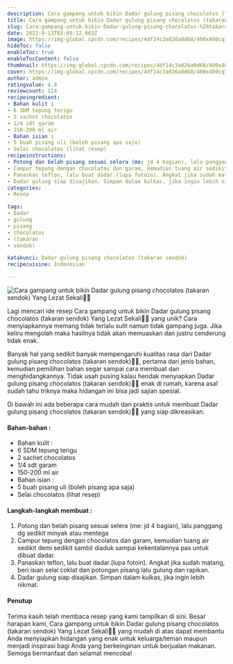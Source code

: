 ```yaml
---
description: Cara gampang untuk bikin Dadar gulung pisang chocolatos (takaran sendok) Yang Lezat Sekali"
title: Cara gampang untuk bikin Dadar gulung pisang chocolatos (takaran sendok) Yang Lezat Sekali
slug: Cara-gampang-untuk-bikin-Dadar-gulung-pisang-chocolatos-%28takaran-sendok%29-Yang-Lezat-Sekali
date: 2022-9-13T03:09:12.063Z
image: https://img-global.cpcdn.com/recipes/4df14c3a026a0d68/400x400cq70/photo.jpg
hideToc: false
enableToc: true
enableTocContent: false
thumbnail: https://img-global.cpcdn.com/recipes/4df14c3a026a0d68/400x400cq70/photo.jpg
cover: https://img-global.cpcdn.com/recipes/4df14c3a026a0d68/400x400cq70/photo.jpg
author: admin
ratingvalue: 4.8
reviewcount: 124
recipeingredient:
- Bahan kulit :
- 6 SDM tepung terigu
- 2 sachet chocolatos
- 1/4 sdt garam
- 150-200 ml air
- Bahan isian :
- 5 buah pisang uli (boleh pisang apa saja)
- Selai chocolatos (lihat resep)
recipeinstructions:
- Potong dan belah pisang sesuai selera (me: jd 4 bagian), lalu panggang dg sedikit minyak atau mentega
- Campur tepung dengan chocolatos dan garam, kemudian tuang air sedikit demi sedikit sambil diaduk sampai kekentalannya pas untuk dibuat dadar.
- Panaskan teflon, lalu buat dadar.(lupa fotoin). Angkat jika sudah matang, beri isian selai coklat dan potongan pisang lalu gulung dan rapikan.
- Dadar gulung siap disajikan. Simpan dalam kulkas, jika ingin lebih nikmat.
categories:
- Resep

tags:
- Dadar
- gulung
- pisang
- chocolatos
- (takaran
- sendok)

katakunci: Dadar gulung pisang chocolatos (takaran sendok)
recipecuisine: Indonesian

---
```


![Cara gampang untuk bikin Dadar gulung pisang chocolatos (takaran sendok) Yang Lezat Sekali👩‍🍳](https://img-global.cpcdn.com/recipes/4df14c3a026a0d68/400x400cq70/photo.jpg)

Lagi mencari ide resep Cara gampang untuk bikin Dadar gulung pisang chocolatos (takaran sendok) Yang Lezat Sekali👩‍🍳 yang unik? Cara menyiapkannya memang tidak terlalu sulit namun tidak gampang juga. Jika keliru mengolah maka hasilnya tidak akan memuaskan dan justru cenderung tidak enak.

Banyak hal yang sedikit banyak mempengaruhi kualitas rasa dari Dadar gulung pisang chocolatos (takaran sendok)👩‍🍳, pertama dari jenis bahan, kemudian pemilihan bahan segar sampai cara membuat dan menghidangkannya. Tidak usah pusing kalau hendak menyiapkan Dadar gulung pisang chocolatos (takaran sendok)👩‍🍳 enak di rumah, karena asal sudah tahu triknya maka hidangan ini bisa jadi sajian spesial.

Di bawah ini ada beberapa cara mudah dan praktis untuk membuat Dadar gulung pisang chocolatos (takaran sendok)👩‍🍳 yang siap dikreasikan.

<!--inarticleads1-->

#### Bahan-bahan :

- Bahan kulit :
- 6 SDM tepung terigu
- 2 sachet chocolatos
- 1/4 sdt garam
- 150-200 ml air
- Bahan isian :
- 5 buah pisang uli (boleh pisang apa saja)
- Selai chocolatos (lihat resep)

<!--inarticleads2-->

#### Langkah-langkah membuat :

1. Potong dan belah pisang sesuai selera (me: jd 4 bagian), lalu panggang dg sedikit minyak atau mentega
1. Campur tepung dengan chocolatos dan garam, kemudian tuang air sedikit demi sedikit sambil diaduk sampai kekentalannya pas untuk dibuat dadar.
1. Panaskan teflon, lalu buat dadar.(lupa fotoin). Angkat jika sudah matang, beri isian selai coklat dan potongan pisang lalu gulung dan rapikan.
1. Dadar gulung siap disajikan. Simpan dalam kulkas, jika ingin lebih nikmat.

#### Penutup

Terima kasih telah membaca resep yang kami tampilkan di sini. Besar harapan kami, Cara gampang untuk bikin Dadar gulung pisang chocolatos (takaran sendok) Yang Lezat Sekali👩‍🍳 yang mudah di atas dapat membantu Anda menyiapkan hidangan yang enak untuk keluarga/teman maupun menjadi inspirasi bagi Anda yang berkeinginan untuk berjualan makanan. Semoga bermanfaat dan selamat mencoba!